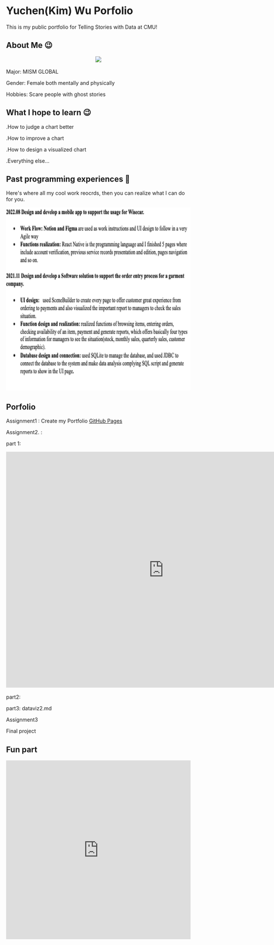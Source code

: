   
# Yuchen(Kim) Wu Porfolio
  This is my public portfolio for Telling Stories with Data at CMU!
  
## About Me 😉

<p align="center">
  <img src="https://i.imgur.com/o98Do9y.jpg" height=500 >
</p>


Major: MISM GLOBAL

Gender: Female both mentally and physically

Hobbies: Scare people with ghost stories


## What I hope to learn 😉
.How to judge a chart better

.How to improve a chart

.How to design a visualized chart

.Everything else...

## Past programming experiences 🤩
Here's where all my cool work reocrds, then you can realize what I can do for you.

<p align="center">
  <img src="programrecords.png" height=500>
</p>


## Porfolio
Assignment1 : Create my Portfolio    [GitHub Pages](https://kimgogowow.github.io/portfolio/) 

Assignment2. :

part 1:
<iframe src="https://data.oecd.org/chart/6ODl" width="860" height="645" style="border: 0" mozallowfullscreen="true" webkitallowfullscreen="true" allowfullscreen="true"><a href="https://data.oecd.org/chart/6ODl" target="_blank">OECD Chart: General government debt, Total, % of GDP, Annual, 2021</a></iframe>

part2:

part3:
dataviz2.md

Assignment3

Final project

## Fun part
<iframe title="[ Kim's life Map ] (Copy)" aria-label="Locator maps" id="datawrapper-chart-ItgMY" src="https://datawrapper.dwcdn.net/ItgMY/1/" scrolling="no" frameborder="0" style="width: 0; min-width: 100% !important; border: none;" height="489"></iframe><script type="text/javascript">!function(){"use strict";window.addEventListener("message",(function(e){if(void 0!==e.data["datawrapper-height"]){var t=document.querySelectorAll("iframe");for(var a in e.data["datawrapper-height"])for(var r=0;r<t.length;r++){if(t[r].contentWindow===e.source)t[r].style.height=e.data["datawrapper-height"][a]+"px"}}}))}();
</script>

